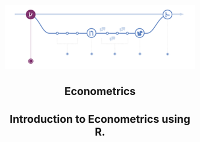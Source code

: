 <p align="center">
  <a href="https://bigg-iron.github.io/Econometrics335/">
    <img alt="gh_flow" src="images/gh_flow.png">
  </a>
</p>

<h1 align="center">
   Econometrics
<h1/>

<p align="center">
Introduction to Econometrics using R.
</p>
